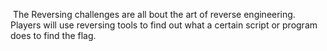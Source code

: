 
 The Reversing challenges are all bout the art of reverse engineering. Players will use reversing tools to find out what a certain script or program does to find the flag.